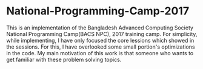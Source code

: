 # National-Programming-Camp-2017

This is an implementation of the Bangladesh Advanced Computing Society National Programming Camp(BACS NPC), 2017 training camp. For simplicity, while implementing, I have only focused the core lessions which showed in the sessions. For this, I have overlooked some small portion's optimizations in the code. My main motivation of this work is that someone who wants to get familiar with these problem solving topics.
